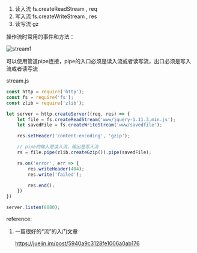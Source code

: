 1. 读入流  fs.createReadStream  ,  req
2. 写入流 fs.createWriteStream , res
3. 读写流 gz

操作流时常用的事件和方法：

![stream1](/Users/cail/Downloads/stream1.png)



可以使用管道pipe连接，pipe的入口必须是读入流或者读写流，出口必须是写入流或者读写流



stream.js

```javascript
const http = require('http');
const fs = require('fs');
const zlib = require('zlib');

let server = http.createServer((req, res) => {
	let file = fs.createReadStream('www/jquery-1.11.3.min.js');
	let savedFile = fs.createWriteStream('www/savedfile');

	res.setHeader('content-encoding', 'gzip');

	// pipe的输入是读入流，输出是写入流
	rs = file.pipe(zlib.createGzip()).pipe(savedFile);

	rs.on('error', err => {
		res.writeHeader(404);
		res.write('failed');

		res.end();
	})
})

server.listen(8080);
```



reference:

1. 一篇很好的“流”的入门文章

   https://juejin.im/post/5940a9c3128fe1006a0ab176